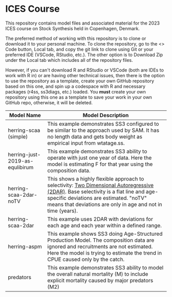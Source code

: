 # ICES Course

This repository contains model files and associated material for the 2023 ICES course on Stock Synthesis held in Copenhagen, Denmark. 

The preferred method of working with this repository is to clone or download it to your personal machine. To clone the repository, go to the <> Code button, Local tab, and copy the git link to clone using Git or your preferred IDE (VSCode, RStudio, etc.). The other option is to Download Zip under the Local tab which includes all of the repository files. 

However, if you can't download R and RStudio or VSCode (both are IDEs to work with R in) or are having other technical issues, then there is the option to use the repository as a template, create your own GitHub repository based on this one, and spin up a codespace with R and necessary packages (r4ss, ss3diags, etc.) loaded. You **must** create your own repository using this one as a template to save your work in your own GitHub repo, otherwise, it will be deleted.

| Model Name | Model Description |
| -----| ----- |
| herring-scaa (simple) | This example demonstrates SS3 configured to be similar to the approach used by SAM. It has no length data and gets body weight as empirical input from wtatage.ss. |
| herring-just-2019-as-equlibirum | This example demonstrates SS3 ability to operate with just one year of data. Here the model is estimating F for that year using the composition data. |
| herring-scaa-2dar-noTV | This shows a highly flexible approach to selectivity: [Two Dimensional Autoregressive (2DAR)](https://nmfs-stock-synthesis.github.io/doc/SS330_User_Manual_release.html#two-dimensional-auto-regressive-selectivity-semi-parametric-selectivity). Base selectivity is a flat line and age-specific deviations are estimated. "noTV" means that deviations are only in age and not in time (years). |
| herring-scaa-2dar | This example uses 2DAR with deviations for each age and each year within a defined range. |
| herring-aspm | This example shows SS3 doing Age-Structured Production Model. The composition data are ignored and recruitments are not estimated. Here the model is trying to estimate the trend in CPUE caused only by the catch. |
| predators | This example demonstrates SS3 ability to model the overall natural mortality (M) to include explicit mortality caused by major predators (M2) |
